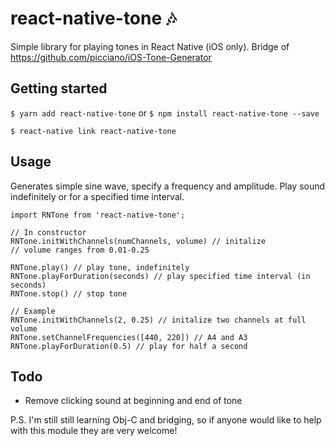 
# react-native-tone 🎶
Simple library for playing tones in React Native (iOS only). Bridge of https://github.com/picciano/iOS-Tone-Generator

## Getting started

`$ yarn add react-native-tone` or `$ npm install react-native-tone --save`

`$ react-native link react-native-tone`

## Usage

Generates simple sine wave, specify a frequency and amplitude. Play sound indefinitely or for a specified time interval.

```
import RNTone from 'react-native-tone';

// In constructor
RNTone.initWithChannels(numChannels, volume) // initalize
// volume ranges from 0.01-0.25

RNTone.play() // play tone, indefinitely
RNTone.playForDuration(seconds) // play specified time interval (in seconds)
RNTone.stop() // stop tone

// Example
RNTone.initWithChannels(2, 0.25) // initalize two channels at full volume
RNTone.setChannelFrequencies([440, 220]) // A4 and A3
RNTone.playForDuration(0.5) // play for half a second
```

## Todo
* Remove clicking sound at beginning and end of tone

P.S. I'm still still learning Obj-C and bridging, so if anyone would like to help with this module they are very welcome!
